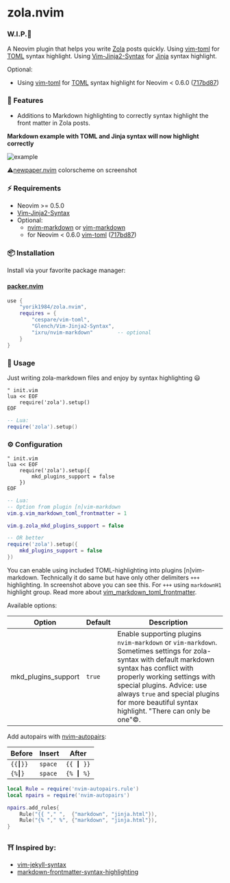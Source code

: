 #  zola.nvim

###  W.I.P.🚧

A Neovim plugin that helps you write [Zola](https://www.getzola.org/) posts quickly. 
Using [vim-toml](https://github.com/cespare/vim-toml) for [TOML](https://toml.io/en/) syntax highlight.
Using [Vim-Jinja2-Syntax](https://github.com/Glench/Vim-Jinja2-Syntax) for [Jinja](https://jinja.palletsprojects.com/en/3.0.x/) syntax highlight.

Optional:
- Using [vim-toml](https://github.com/cespare/vim-toml) for [TOML](https://toml.io/en/) syntax highlight for Neovim < 0.6.0 ([717bd87](https://github.com/cespare/vim-toml/commit/2c8983cc391287e5e26e015c3ab9c38de9f9b759))

### 🌟 Features
+ Additions to Markdown highlighting to correctly syntax highlight the front matter in Zola posts.

**Markdown example with TOML and Jinja syntax will now highlight correctly**

![example](https://user-images.githubusercontent.com/1559192/132262784-6a3b0191-1b3a-4361-871d-43fcfcea6ff2.png)

 ⚠️[newpaper.nvim](https://github.com/yorik1984/newpaper.nvim) colorscheme on screenshot

### ⚡️ Requirements

+ Neovim >= 0.5.0
+ [Vim-Jinja2-Syntax](https://github.com/Glench/Vim-Jinja2-Syntax)
+ Optional:
    - [nvim-markdown](https://github.com/ixru/nvim-markdown) or [vim-markdown](https://github.com/plasticboy/vim-markdown)
    - for Neovim < 0.6.0  [vim-toml](https://github.com/cespare/vim-toml) ([717bd87](https://github.com/cespare/vim-toml/commit/2c8983cc391287e5e26e015c3ab9c38de9f9b759))


### 📦 Installation

Install via your favorite package manager:

#### [packer.nvim](https://github.com/wbthomason/packer.nvim)

```lua
use {
    "yorik1984/zola.nvim",
    requires = {
        "cespare/vim-toml",
        "Glench/Vim-Jinja2-Syntax",
        "ixru/nvim-markdown"        -- optional
    }
}
```

### 🚀 Usage

Just writing zola-markdown files and enjoy by syntax highlighting 😃

```vim
" init.vim
lua << EOF 
    require('zola').setup()
EOF
```

```lua
-- Lua:
require('zola').setup()
```

### ⚙️ Configuration

```vim
" init.vim
lua << EOF 
    require('zola').setup({
        mkd_plugins_support = false
    })
EOF
```

```lua
-- Lua:
-- Option from plugin [n]vim-markdown
vim.g.vim_markdown_toml_frontmatter = 1

vim.g.zola_mkd_plugins_support = false

-- OR better
require('zola').setup({
    mkd_plugins_support = false
})
```

You can enable using included TOML-highlighting into plugins [n]vim-markdown. Technically it do same but have only other delimiters `+++` highlighting.
In screenshot above you can see this. For `+++` using `markdownH1` highlight group.
Read more about [vim_markdown_toml_frontmatter](https://github.com/ixru/nvim-markdown#syntax-extensions).

Available options:

| Option              | Default | Description                                                  |
| ------------------- | ------- | ------------------------------------------------------------ |
| mkd_plugins_support | `true`  | Enable supporting plugins `nvim-markdown` or `vim-markdown`. Sometimes settings for zola-syntax with default markdown syntax has conflict with properly working settings with special plugins. Advice: use always `true` and special plugins for more beautiful syntax highlight. "There can only be one"©. |

Add autopairs with [nvim-autopairs](https://github.com/windwp/nvim-autopairs):


| Before | Insert  |  After    |
|--------|---------|-----------|
| `{{┃}}`| `space` | `{{ ┃ }}` |
| `{%┃}` | `space` | `{% ┃ %}` |

```lua
local Rule = require('nvim-autopairs.rule')
local npairs = require('nvim-autopairs')

npairs.add_rules{
    Rule("{{ "," ",  {"markdown", "jinja.html"}),
    Rule("{% "," %", {"markdown", "jinja.html"}),
}
```

### ⛩️  Inspired by:

+ [vim-jekyll-syntax](https://github.com/emanuelen5/vim-jekyll-syntax)
+ [markdown-frontmatter-syntax-highlighting](https://www.maero.dk/markdown-frontmatter-syntax-highlighting/)
